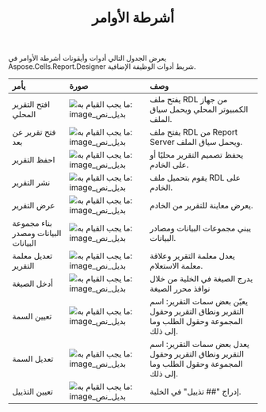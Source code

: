 ﻿---
title: أشرطة الأوامر
type: docs
weight: 10
url: /ar/reportingservices/command-bars/
---
يعرض الجدول التالي أدوات وأيقونات أشرطة الأوامر في Aspose.Cells.Report.Designer شريط أدوات الوظيفة الإضافية.

|**يأمر** |**صورة** |**وصف** |
|:- |:- |:- |
| افتح التقرير المحلي|![ما يجب القيام به: image_بديل_نص](command-bars_1.png)|يفتح ملف RDL من جهاز الكمبيوتر المحلي ويحمل سياق الملف.|
| فتح تقرير عن بعد|![ما يجب القيام به: image_بديل_نص](command-bars_2.png)| يفتح ملف RDL من Report Server ويحمل سياق الملف.|
| احفظ التقرير|![ما يجب القيام به: image_بديل_نص](command-bars_3.png)| يحفظ تصميم التقرير محليًا أو على الخادم.|
| نشر التقرير|![ما يجب القيام به: image_بديل_نص](command-bars_4.png)| يقوم بتحميل ملف RDL على الخادم.|
| عرض التقرير|![ما يجب القيام به: image_بديل_نص](command-bars_5.png)| يعرض معاينة للتقرير من الخادم.|
| بناء مجموعة البيانات ومصدر البيانات|![ما يجب القيام به: image_بديل_نص](command-bars_6.png)| يبني مجموعات البيانات ومصادر البيانات.|
| تعديل معلمة التقرير|![ما يجب القيام به: image_بديل_نص](command-bars_7.png)| يعدل معلمة التقرير وعلاقة معلمة الاستعلام.|
| أدخل الصيغة|![ما يجب القيام به: image_بديل_نص](command-bars_8.png)| يدرج الصيغة في الخلية من خلال نوافذ محرر الصيغة|
| تعيين السمة|![ما يجب القيام به: image_بديل_نص](command-bars_9.png)| يعيّن بعض سمات التقرير: اسم التقرير ونطاق التقرير وحقول المجموعة وحقول الطلب وما إلى ذلك.|
| تعديل السمة|![ما يجب القيام به: image_بديل_نص](command-bars_10.png)| يعدل بعض سمات التقرير: اسم التقرير ونطاق التقرير وحقول المجموعة وحقول الطلب وما إلى ذلك.|
| تعيين التذييل|![ما يجب القيام به: image_بديل_نص](command-bars_11.png)| إدراج "## تذييل" في الخلية.|

